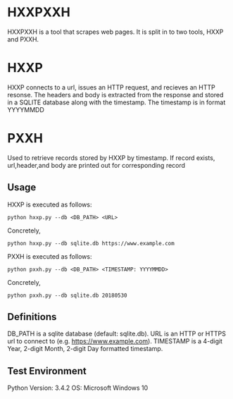 # HXXPXXH
HXXPXXH is a tool that scrapes web pages.  It is split in to two tools, HXXP
and PXXH.

# HXXP
HXXP connects to a url, issues an HTTP request, and recieves an HTTP resonse.
The headers and body is extracted from the response and stored in a SQLITE database along with the timestamp.
The timestamp is in format YYYYMMDD

# PXXH
Used to retrieve records stored by HXXP by timestamp.
If record exists, url,header,and body are printed out for corresponding record

## Usage

HXXP is executed as follows:

```
python hxxp.py --db <DB_PATH> <URL>
```

Concretely,

```
python hxxp.py --db sqlite.db https://www.example.com
```

PXXH is executed as follows:

```
python pxxh.py --db <DB_PATH> <TIMESTAMP: YYYYMMDD>
```

Concretely,

```
python pxxh.py --db sqlite.db 20180530
```

## Definitions

DB_PATH is a sqlite database (default: sqlite.db).
URL is an HTTP or HTTPS url to connect to (e.g. https://www.example.com).
TIMESTAMP is a 4-digit Year, 2-digit Month, 2-digit Day formatted timestamp.

## Test Environment
Python Version: 3.4.2
OS: Microsoft Windows 10

